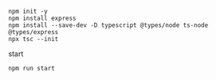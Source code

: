```
npm init -y
npm install express
npm install --save-dev -D typescript @types/node ts-node @types/express
npx tsc --init
```

start

```
npm run start
```
